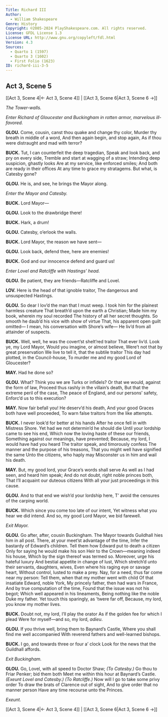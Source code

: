 ```yaml
---
Title: Richard III
Author: 
  - William Shakespeare
Genre: History
Copyright: ©2005-2024 PlayShakespeare.com. All rights reserved.
License: GFDL License 1.3
License URL: http://www.gnu.org/copyleft/fdl.html
Version: 4.3
Sources:
  - Quarto 1 (1597)
  - Quarto 3 (1602)
  - First Folio (1623)
ID: richard-iii-3-5
---
```


## Act 3, Scene 5
[[Act 3, Scene 4|← Act 3, Scene 4]] | [[Act 3, Scene 6|Act 3, Scene 6 →]]

*The Tower-walls.*

*Enter Richard of Gloucester and Buckingham in rotten armor, marvelous ill-favored.*

**GLOU.**
Come, cousin, canst thou quake and change thy color,
Murder thy breath in middle of a word,
And then again begin, and stop again,
As if thou were distraught and mad with terror?

**BUCK.**
Tut, I can counterfeit the deep tragedian,
Speak and look back, and pry on every side,
Tremble and start at wagging of a straw;
Intending deep suspicion, ghastly looks
Are at my service, like enforced smiles;
And both are ready in their offices
At any time to grace my stratagems.
But what, is Catesby gone?

**GLOU.**
He is, and see, he brings the Mayor along.

*Enter the Mayor and Catesby.*

**BUCK.**
Lord Mayor⁠—

**GLOU.**
Look to the drawbridge there!

**BUCK.**
Hark, a drum!

**GLOU.**
Catesby, o’erlook the walls.

**BUCK.**
Lord Mayor, the reason we have sent⁠—

**GLOU.**
Look back, defend thee, here are enemies!

**BUCK.**
God and our innocence defend and guard us!

*Enter Lovel and Ratcliffe with Hastings’ head.*

**GLOU.**
Be patient, they are friends—Ratcliffe and Lovel.

**LOV.**
Here is the head of that ignoble traitor,
The dangerous and unsuspected Hastings.

**GLOU.**
So dear I lov’d the man that I must weep.
I took him for the plainest harmless creature
That breath’d upon the earth a Christian;
Made him my book, wherein my soul recorded
The history of all her secret thoughts.
So smooth he daub’d his vice with show of virtue
That, his apparent open guilt omitted⁠—
I mean, his conversation with Shore’s wife⁠—
He liv’d from all attainder of suspects.

**BUCK.**
Well, well, he was the covert’st shelt’red traitor
That ever liv’d. Look ye, my Lord Mayor,
Would you imagine, or almost believe,
Were’t not that by great preservation
We live to tell it, that the subtile traitor
This day had plotted, in the Council-house,
To murder me and my good Lord of Gloucester?

**MAY.**
Had he done so?

**GLOU.**
What? Think you we are Turks or infidels?
Or that we would, against the form of law,
Proceed thus rashly in the villain’s death,
But that the extreme peril of the case,
The peace of England, and our persons’ safety,
Enforc’d us to this execution?

**MAY.**
Now fair befall you! He deserv’d his death,
And your good Graces both have well proceeded,
To warn false traitors from the like attempts.

**BUCK.**
I never look’d for better at his hands
After he once fell in with Mistress Shore.
Yet had we not determin’d he should die
Until your lordship came to see his end,
Which now the loving haste of these our friends,
Something against our meanings, have prevented;
Because, my lord, I would have had you heard
The traitor speak, and timorously confess
The manner and the purpose of his treasons,
That you might well have signified the same
Unto the citizens, who haply may
Misconster us in him and wail his death.

**MAY.**
But, my good lord, your Grace’s words shall serve
As well as I had seen, and heard him speak;
And do not doubt, right noble princes both,
That I’ll acquaint our duteous citizens
With all your just proceedings in this cause.

**GLOU.**
And to that end we wish’d your lordship here,
T’ avoid the censures of the carping world.

**BUCK.**
Which since you come too late of our intent,
Yet witness what you hear we did intend.
And so, my good Lord Mayor, we bid farewell.

*Exit Mayor.*

**GLOU.**
Go after, after, cousin Buckingham.
The Mayor towards Guildhall hies him in all post.
There, at your meet’st advantage of the time,
Infer the bastardy of Edward’s children.
Tell them how Edward put to death a citizen
Only for saying he would make his son
Heir to the Crown—meaning indeed his house,
Which by the sign thereof was termed so.
Moreover, urge his hateful luxury
And bestial appetite in change of lust,
Which stretch’d unto their servants, daughters, wives,
Even where his raging eye or savage heart,
Without control, lusted to make a prey.
Nay, for a need, thus far come near my person:
Tell them, when that my mother went with child
Of that insatiate Edward, noble York,
My princely father, then had wars in France,
And by true computation of the time,
Found that the issue was not his begot;
Which well appeared in his lineaments,
Being nothing like the noble Duke my father.
Yet touch this sparingly, as ’twere far off,
Because, my lord, you know my mother lives.

**BUCK.**
Doubt not, my lord, I’ll play the orator
As if the golden fee for which I plead
Were for myself—and so, my lord, *adieu*.

**GLOU.**
If you thrive well, bring them to Baynard’s Castle,
Where you shall find me well accompanied
With reverend fathers and well-learned bishops.

**BUCK.**
I go, and towards three or four a’ clock
Look for the news that the Guildhall affords.

*Exit Buckingham.*

**GLOU.**
Go, Lovel, with all speed to Doctor Shaw;
*(To Catesby.)*
Go thou to Friar Penker; bid them both
Meet me within this hour at Baynard’s Castle.
*(Exeunt Lovel and Catesby.)*
*(To Ratcliffe.)*
Now will I go to take some privy order
To draw the brats of Clarence out of sight,
And to give order that no manner person
Have any time recourse unto the Princes.

*Exeunt.*

[[Act 3, Scene 4|← Act 3, Scene 4]] | [[Act 3, Scene 6|Act 3, Scene 6 →]]